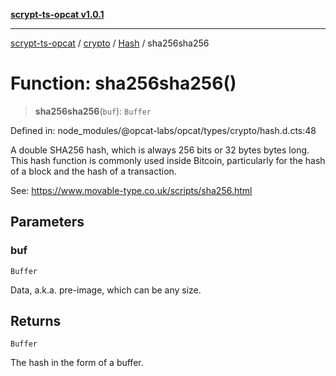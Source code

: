 [**scrypt-ts-opcat v1.0.1**](../../../../../README.md)

***

[scrypt-ts-opcat](../../../../../README.md) / [crypto](../../../README.md) / [Hash](../README.md) / sha256sha256

# Function: sha256sha256()

> **sha256sha256**(`buf`): `Buffer`

Defined in: node\_modules/@opcat-labs/opcat/types/crypto/hash.d.cts:48

A double SHA256 hash, which is always 256 bits or 32 bytes bytes long. This
hash function is commonly used inside Bitcoin, particularly for the hash of a
block and the hash of a transaction.

See:
https://www.movable-type.co.uk/scripts/sha256.html

## Parameters

### buf

`Buffer`

Data, a.k.a. pre-image, which can be any size.

## Returns

`Buffer`

The hash in the form of a buffer.
